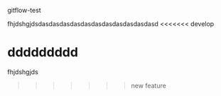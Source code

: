 gitflow-test

fhjdshgjdsdasdasdasdasdasdasdasdasdasdasdasd
<<<<<<< develop



ddddddddd
=======
fhjdshgjds
>>>>>>> new feature
